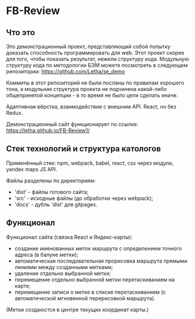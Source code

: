 # FB-Review

  Что это
  ---

  Это демонстрационный проект, представляющий собой попытку доказать способность программировать для web. Этот проект скорее для того, чтобы показать результат, нежели структуру кода. Модульную структуру кода по методологии БЭМ можете посмотреть в следующем репозитории: https://github.com/Letha/se_demo

  Коммиты в этот репозиторий не были посланы по правилам хорошего тона, а модульная структура проекта не подчинена какой-либо общепринятой концепции - в то время не было цели сделать иначе.
  
  Адаптивная вёрстка, взаимодействие с внешним API. React, но без Redux.

  Демонстрационный сайт функционирует по ссылке: https://letha.github.io/FB-Review1/
  
  Стек технологий и структура катологов
  ----
  
  Применённый стек: npm, webpack, babel, react, css через модули, yandex maps JS API.
  
  Файлы разделены по директориям:
  - 'dist' - файлы готового сайта;
  - 'src' - исходные файлы (до обработки через webpack);
  - 'docs' - дубль 'dist' для gitpages.
  
  Функционал
  ----
  
  Функционал сайта (связка React и Яндекс-карты):
  - создание именованных меток маршрута с определением точного адреса (в балуне метки);
  - автоматическая последовательная прорисовка маршрута прямыми линиями между созданными метками;
  - удаление отдельно выбранной метки;
  - перемещение отдельно выбранной метки перетаскиванием на карте;
  - перемещение записи о метке в списке перетаскиванием (с автоматической мгновенной перерисовкой маршрута).
  
  (Метки создаюстся в центре текущих координат карты.)
